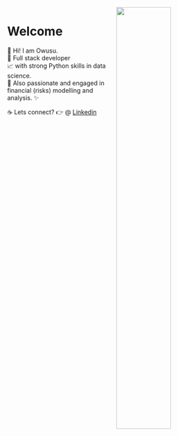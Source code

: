 <a href="https://github.com/unknwon?tab=repositories">
  <img align="right" src="https://github-readme-stats.vercel.app/api?username=nanacnote&show_icons=true&title_color=000&icon_color=0099ff&text_color=000&bg_color=ffffff" width="50%" />
</a>

# Welcome

👋 Hi! I am Owusu.<br />
🦍 Full stack developer<br />
📈 with strong Python skills in data science.<br />
💸 Also passionate and engaged in financial (risks) modelling and analysis. ✨

☕ Lets connect? 👉 @ [Linkedin](https://www.linkedin.com/in/owusu-k-adjei-bohyen-b9b4bb83/)


<!--
**nanacnote/nanacnote** is a ✨ _special_ ✨ repository because its `README.md` (this file) appears on your GitHub profile.
### Hi there 👋

Here are some ideas to get you started:

- 🔭 I’m currently working on ...
- 🌱 I’m currently learning ...
- 👯 I’m looking to collaborate on ...
- 🤔 I’m looking for help with ...
- 💬 Ask me about ...
- 📫 How to reach me: ...
- 😄 Pronouns: ...
- ⚡ Fun fact: ...
-->
